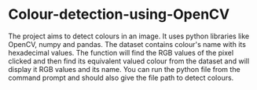 # Colour-detection-using-OpenCV

The project aims to detect colours in an image. It uses python libraries like OpenCV, numpy and pandas.
The dataset contains colour's name with its hexadecimal values. The function will find the RGB values of
the pixel clicked and then find its equivalent valued colour from the dataset and will display it RGB values and its name.
You can run the python file from the command prompt and should also give the file path to detect colours.
